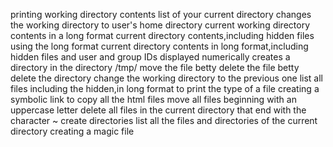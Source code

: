 printing working directory
contents list of your current directory
changes the working directory to user's home directory
current working directory contents in a long format
current directory contents,including hidden files using the long format
current directory contents in long format,including hidden files and user and group IDs displayed numerically
creates a directory in the directory /tmp/
move the file betty
delete the file betty
delete the directory
change the working directory to the previous one
list all files including the hidden,in long format
to print the type of a file
creating a symbolic link
to copy all the html files
move all files beginning with an uppercase letter
delete all files in the current directory that end with the character ~
create directories
list all the files and directories of the current directory
creating a magic file
